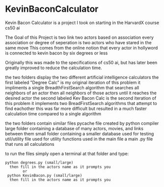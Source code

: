# KevinBaconCalculator

Kevin Bacon Calculator is a project I took on starting in the HarvardX course cs50 ai

The Goal of this Project is two link two actors based on association
every association or degree of seperation is two actors who have stared in the same move
This comes from the online notion that every actor in hollyword is connected to kevin bacon by six degrees or less

Originally this was made to the specifications of cs50 ai, but has later been greatly improved to reduce the calculation time.

the two folders display the two different artificial intelligence calculators
  the first labeled "Degree Calc" is my original iteration of this problem
    it impliments a single BreadthFirstSearch algorithm that 
      searches all neighbors of an actor then all neighbors of those actors until it reaches the desired actor
  the second labeled Kev Bacon Calc is the second iteration of this problem
    it implements two BreadFirstSearch algorithms that attempt to find eachother
      this was far more difficult but resulted in a much faster calculation time compared to a single algorithm
      
  the two folders contain similar files
    pycache file created by python compiler
    large folder containing a database of many actors, movies, and links between them
    small folder containing a smaller database used for testing
    util/utility file used for utility functions used in the main file
    a main .py file that runs all calculations
   
   to run the files simply open a terminal at that folder and type:
   
   
    python degrees.py (small/large)
      then fill in the actors name as it prompts you
            or
     python KevinBacon.py (small/large)
      then fill in the actors name as it prompts you
